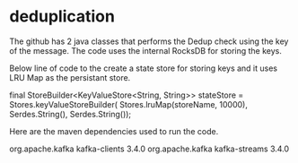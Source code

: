 # deduplication
The github has 2 java classes that performs the Dedup check using the key of the message. The code uses the internal RocksDB for storing the keys.

Below line of code to the create a state store for storing keys and it uses LRU Map as the persistant store.

final StoreBuilder<KeyValueStore<String, String>> stateStore = Stores.keyValueStoreBuilder(
                    Stores.lruMap(storeName, 10000),
                    Serdes.String(),
                    Serdes.String());


Here are the maven dependencies used to run the code.

<dependency>
            <groupId>org.apache.kafka</groupId>
            <artifactId>kafka-clients</artifactId>
            <version>3.4.0</version>
        </dependency>
        <dependency>
            <groupId>org.apache.kafka</groupId>
            <artifactId>kafka-streams</artifactId>
            <version>3.4.0</version>
        </dependency>
